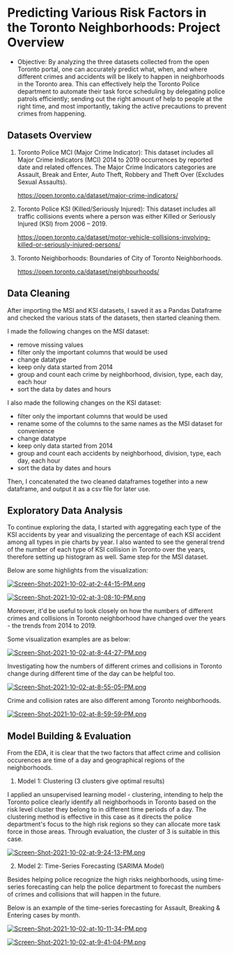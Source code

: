 Predicting Various Risk Factors in the Toronto Neighborhoods: Project Overview
==============================================================================

* Objective: By analyzing the three datasets collected from the open Toronto portal, one can accurately predict what, when, and where different crimes and accidents will be likely to happen in neighborhoods in the Toronto area. This can effectively help the Toronto Police department to automate their task force scheduling by delegating police patrols efficiently; sending out the right amount of help to people at the right time, and most importantly, taking the active precautions to prevent crimes from happening. 


Datasets Overview 
----------------------------
1. Toronto Police MCI (Major Crime Indicator): This dataset includes all Major Crime Indicators (MCI) 2014 to 2019 occurrences by reported date and related offences. The Major Crime Indicators categories are Assault, Break and Enter, Auto Theft, Robbery and Theft Over (Excludes Sexual Assaults). 

   https://open.toronto.ca/dataset/major-crime-indicators/
   
2. Toronto Police KSI (Killed/Seriously Injured): This dataset includes all traffic collisions events where a person was either Killed or Seriously Injured (KSI) from 2006 – 2019.

   https://open.toronto.ca/dataset/motor-vehicle-collisions-involving-killed-or-seriously-injured-persons/

3. Toronto Neighborhoods: Boundaries of City of Toronto Neighborhoods. 

   https://open.toronto.ca/dataset/neighbourhoods/


Data Cleaning 
-------------
After importing the MSI and KSI datasets, I saved it as a Pandas Dataframe and checked the various stats of the datasets, then started cleaning them. 

I made the following changes on the MSI dataset: 
* remove missing values 
* filter only the important columns that would be used 
* change datatype 
* keep only data started from 2014
* group and count each crime by neighborhood, division, type, each day, each hour
* sort the data by dates and hours 

I also made the following changes on the KSI dataset: 
* filter only the important columns that would be used
* rename some of the columns to the same names as the MSI dataset for convenience 
* change datatype
* keep only data started from 2014
* group and count each accidents by neighborhood, division, type, each day, each hour
* sort the data by dates and hours 

Then, I concatenated the two cleaned dataframes together into a new dataframe, and output it as a csv file for later use. 


Exploratory Data Analysis 
-------------------------
To continue exploring the data, I started with aggregating each type of the KSI accidents by year and visualizing the percentage of each KSI accident among all types in pie charts by year. I also wanted to see the general trend of the number of each type of KSI collision in Toronto over the years, therefore setting up histogram as well. Same step for the MSI dataset. 

Below are some highlights from the visualization: 

[![Screen-Shot-2021-10-02-at-2-44-15-PM.png](https://i.postimg.cc/0j7t7Vpg/Screen-Shot-2021-10-02-at-2-44-15-PM.png)](https://postimg.cc/Fksg4gWG)

[![Screen-Shot-2021-10-02-at-3-08-10-PM.png](https://i.postimg.cc/Qd6wSnW1/Screen-Shot-2021-10-02-at-3-08-10-PM.png)](https://postimg.cc/xXz61551)

Moreover, it'd be useful to look closely on how the numbers of different crimes and collisions in Toronto neighborhood have changed over the years - the trends from 2014 to 2019. 

Some visualization examples are as below: 

[![Screen-Shot-2021-10-02-at-8-44-27-PM.png](https://i.postimg.cc/7P7cQkC3/Screen-Shot-2021-10-02-at-8-44-27-PM.png)](https://postimg.cc/qgJjzWxq)

Investigating how the numbers of different crimes and collisions in Toronto change during different time of the day can be helpful too. 

[![Screen-Shot-2021-10-02-at-8-55-05-PM.png](https://i.postimg.cc/Jnyg8y1n/Screen-Shot-2021-10-02-at-8-55-05-PM.png)](https://postimg.cc/Fd4GgHk5)

Crime and collision rates are also different among Toronto neighborhoods. 

[![Screen-Shot-2021-10-02-at-8-59-59-PM.png](https://i.postimg.cc/QdJVgCZH/Screen-Shot-2021-10-02-at-8-59-59-PM.png)](https://postimg.cc/nXMHpHzJ)



Model Building & Evaluation 
---------------------------
From the EDA, it is clear that the two factors that affect crime and collision occurences are time of a day and geographical regions of the neighborhoods. 

1. Model 1: Clustering (3 clusters give optimal results) 

I applied an unsupervised learning model - clustering, intending to help the Toronto police clearly identify all neighborhoods in Toronto based on the risk level cluster they belong to in different time periods of a day. The clustering method is effective in this case as it directs the police department's focus to the high risk regions so they can allocate more task force in those areas. Through evaluation, the cluster of 3 is suitable in this case.

[![Screen-Shot-2021-10-02-at-9-24-13-PM.png](https://i.postimg.cc/3wm2mYJR/Screen-Shot-2021-10-02-at-9-24-13-PM.png)](https://postimg.cc/7CPCyvz8)

2. Model 2: Time-Series Forecasting (SARIMA Model)

Besides helping police recognize the high risks neighborhoods, using time-series forecasting can help the police department to forecast the numbers of crimes and collisions that will happen in the future. 

Below is an example of the time-series forecasting for Assault, Breaking & Entering cases by month. 

[![Screen-Shot-2021-10-02-at-10-11-34-PM.png](https://i.postimg.cc/D0qdqGQ8/Screen-Shot-2021-10-02-at-10-11-34-PM.png)](https://postimg.cc/wRjmz7Gp)

[![Screen-Shot-2021-10-02-at-9-41-04-PM.png](https://i.postimg.cc/xdsqk1WM/Screen-Shot-2021-10-02-at-9-41-04-PM.png)](https://postimg.cc/5HCfTb92)
